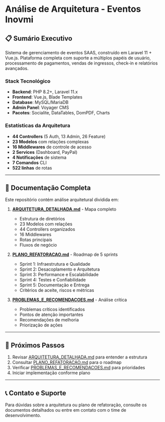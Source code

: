 # Análise de Arquitetura - Eventos Inovmi

## 📋 Sumário Executivo

Sistema de gerenciamento de eventos SAAS, construído em Laravel 11 + Vue.js. Plataforma completa com suporte a múltiplos papéis de usuário, processamento de pagamentos, vendas de ingressos, check-in e relatórios avançados.

### Stack Tecnológico
- **Backend**: PHP 8.2+, Laravel 11.x
- **Frontend**: Vue.js, Blade Templates
- **Database**: MySQL/MariaDB
- **Admin Panel**: Voyager CMS
- **Pacotes**: Socialite, DataTables, DomPDF, Charts

### Estatísticas da Arquitetura
- **44 Controllers** (5 Auth, 13 Admin, 26 Feature)
- **23 Modelos** com relações complexas
- **16 Middlewares** de controle de acesso
- **2 Services** (Dashboard, PayPal)
- **4 Notificações** de sistema
- **7 Comandos** CLI
- **522 linhas** de rotas

---

## 📁 Documentação Completa

Este repositório contém análise arquitetural dividida em:

1. **[ARQUITETURA_DETALHADA.md](./ARQUITETURA_DETALHADA.md)** - Mapa completo
   - Estrutura de diretórios
   - 23 Modelos com relações
   - 44 Controllers organizados
   - 16 Middlewares
   - Rotas principais
   - Fluxos de negócio

2. **[PLANO_REFATORACAO.md](./PLANO_REFATORACAO.md)** - Roadmap de 5 sprints
   - Sprint 1: Infraestrutura e Qualidade
   - Sprint 2: Desacoplamento e Arquitetura
   - Sprint 3: Performance e Escalabilidade
   - Sprint 4: Testes e Confiabilidade
   - Sprint 5: Documentação e Entrega
   - Critérios de aceite, riscos e métricas

3. **[PROBLEMAS_E_RECOMENDACOES.md](./PROBLEMAS_E_RECOMENDACOES.md)** - Análise crítica
   - Problemas críticos identificados
   - Pontos de atenção importantes
   - Recomendações de melhoria
   - Priorização de ações

---

## 🎯 Próximos Passos

1. Revisar [ARQUITETURA_DETALHADA.md](./ARQUITETURA_DETALHADA.md) para entender a estrutura
2. Consultar [PLANO_REFATORACAO.md](./PLANO_REFATORACAO.md) para o roadmap
3. Verificar [PROBLEMAS_E_RECOMENDACOES.md](./PROBLEMAS_E_RECOMENDACOES.md) para prioridades
4. Iniciar implementação conforme plano

---

## 📞 Contato e Suporte

Para dúvidas sobre a arquitetura ou plano de refatoração, consulte os documentos detalhados ou entre em contato com o time de desenvolvimento.
